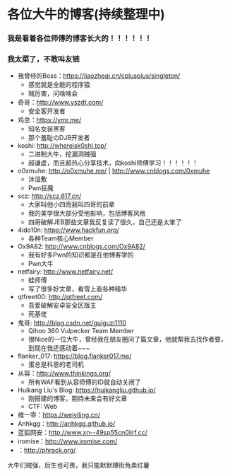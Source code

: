 # 各位大牛的博客(持续整理中)

### 我是看着各位师傅的博客长大的！！！！！！

### 我太菜了，不敢叫友链

- 我曾经的Boss：https://liaozheqi.cn/cplusplus/singleton/
	- 感觉就是全能的程序猿
	- 贼厉害，问啥啥会
- 奇哥：http://www.yszdt.com/
	- 安全客开发者
- 鸡总：https://ymr.me/
	- 知名女装黑客
	- 那个羞耻のDJB开发者
- koshi: http://whereisk0shl.top/
	- 二进制大牛，挖漏洞贼强
	- 超谦虚，而且超热心分享技术，向koshi师傅学习！！！！！！
- o0xmuhe: http://o0xmuhe.me/ | http://www.cnblogs.com/0xmuhe
	- 沐湿敷
	- Pwn狂魔
- scz: http://scz.617.cn/
	- 大家叫他小四而我叫四哥的前辈
	- 我的美学很大部分受他影响，包括博客风格
	- 四哥破解JEB那些文章我反复读了很久，自己还是太笨了
- 4ido10n: https://www.hackfun.org/
	- 各种Team核心Member
- Ox9A82: http://www.cnblogs.com/Ox9A82/
	- 我有好多Pwn的知识都是在他博客学的
	- Pwn大牛
- netfairy: http://www.netfairy.net/
	- 蛙师傅
	- 写了很多好文章，看雪上面各种精华
- qtfreet00: http://qtfreet.com/
	- 吾爱破解安卓安全区版主
	- 死基佬
- 鬼哥: http://blog.csdn.net/guiguzi1110
	- Qihoo 360 Vulpecker Team Member
	- 很Nice的一位大牛，曾经我在朋友圈问了篇文章，他就帮我去找作者要，到现在我还感动着~~~
- flanker_017: https://blog.flanker017.me/
	- 蛋总是科恩的老司机
- 从容：http://www.thinkings.org/
	- 所有WAF看到从容师傅的ID就自动关闭了
- Huikang Liu's Blog: https://huikangliu.github.io/
	- 刚搭建的博客，期待未来会有好文章
	- CTF: Web
- 维一零：https://weiyiling.cn/
- Anhkgg：http://anhkgg.github.io/
- 蓝狐网安：http://www.xn--49sp55cn0iirf.cc/
- iromise：http://www.iromise.com/
- ：http://phrack.org/

大牛们贼强，后生也可畏，我只能默默蹲街角卖红薯